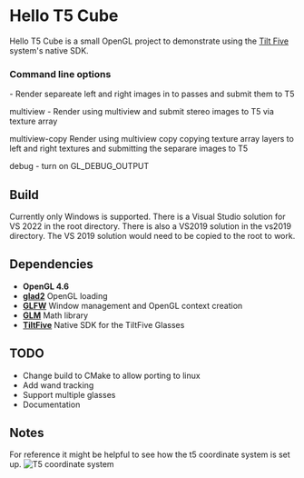 # Hello T5 Cube

Hello T5 Cube is a small OpenGL project to demonstrate using the [Tilt Five](https://www.tiltfive.com/) system's native SDK. 


### Command line options
<no commands> - Render separeate left and right images in to passes and submit them to T5

multiview - Render using multiview and submit stereo images to T5 via texture array

multiview-copy Render using multiview copy copying texture array layers to left and right textures and submitting the separare images to T5

debug - turn on GL_DEBUG_OUTPUT

## Build

Currently only Windows is supported. There is a Visual Studio solution for VS 2022 in the root directory. There is also a VS2019 solution in the vs2019 directory. The VS 2019 solution would need to be copied to the root to work. 

## Dependencies

- **OpenGL 4.6** 
- [**glad2**](https://github.com/Dav1dde/glad/tree/glad2) OpenGL loading   
- [**GLFW**](https://www.glfw.org/) Window management and OpenGL context creation
- [**GLM**](https://github.com/g-truc/glm) Math library
- [**TiltFive**](https://www.tiltfive.com/developers) Native SDK for the TiltFive Glasses

## TODO

- Change build to CMake to allow porting to linux
- Add wand tracking
- Support multiple glasses
- Documentation

## Notes

For reference it might be helpful to see how the t5 coordinate system is set up.
![T5 coordinate system](./images/T5GameboardCoordSystem.jpg)
